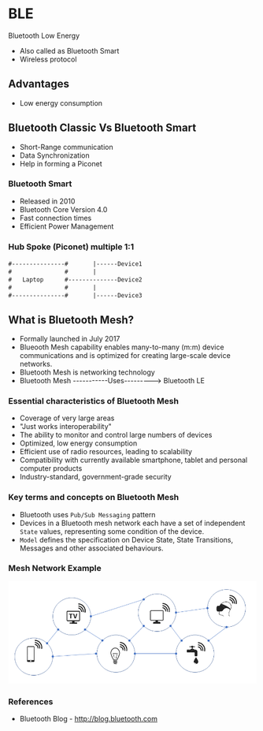 # BLE
Bluetooth Low Energy

* Also called as Bluetooth Smart
* Wireless protocol

## Advantages
* Low energy consumption

## Bluetooth Classic Vs Bluetooth Smart
* Short-Range communication
* Data Synchronization
* Help in forming a Piconet
### Bluetooth Smart
* Released in 2010
* Bluetooth Core Version 4.0
* Fast connection times 
* Efficient Power Management
### Hub Spoke (Piconet) multiple 1:1

    #---------------#       |------Device1
    #               #       |  
    #   Laptop      #--------------Device2
    #               #       |
    #---------------#       |------Device3

## What is Bluetooth Mesh?
* Formally launched in July 2017
* Blueooth Mesh capability enables many-to-many (m:m) device communications and is optimized for creating large-scale device networks.
* Bluetooth Mesh is networking technology
* Bluetooth Mesh -----------Uses---------> Bluetooth LE

### Essential characteristics of Bluetooth Mesh
* Coverage of very large areas
* "Just works interoperability"
* The ability to monitor and control large numbers of devices
* Optimized, low energy consumption
* Efficient use of radio resources, leading to scalability
* Compatibility with currently available smartphone, tablet and personal computer products
* Industry-standard, government-grade security

### Key terms and concepts on Bluetooth Mesh
* Bluetooth uses `Pub/Sub Messaging` pattern
* Devices in a Bluetooth mesh network each have a set of independent `State` values, representing some condition of the device.
* `Model` defines the specification on Device State, State Transitions, Messages and other associated behaviours.

### Mesh Network Example
![Bluetooth Mesh](https://github.com/seesiva/IoT/blob/master/Images/Bluetooth%20Wireless%20Mesh.png)

### References
* Bluetooth Blog - http://blog.bluetooth.com
